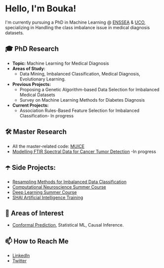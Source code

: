# Hello, I'm Bouka!

I'm currently pursuing a PhD in Machine Learning @ [ENSSEA](https://www.enssea.net/enssea/portes/index.html) & [UCO](https://www.uco.es/), specializing in Handling the class imbalance issue in medical diagnosis datasets.

## 🎓 PhD Research
- **Topic:** Machine Learning for Medical Diagnosis
- **Areas of Study:**
  - Data Mining, Imbalanced Classification, Medical Diagnosis, Evolutionary Learning.
- **Previous Projects:**
  - Proposing a Genetic Algorithm-based Data Selection for Imbalanced Medical Datasets
  - Survey on Machine Learning Methods for Diabetes Diagnosis
- **Current Projects:**
    - Association Rules-Based Feature Selection for Imbalanced Classification- In progress

## 🛠️ Master Research
- All the master-related code: [MUICE](https://github.com/Bouka12/MUICE)
- [Modelling FTIR Spectral Data for Cancer Tumor Detection](https://github.com/Bouka12/FITR-Spectrocopy-Analysis-CancerDiagnosis) -In progress
## ☂️ Side Projects:
- [Resampling Methods for Imbalanced Data Classification](https://github.com/Bouka12/Resampling-Methods-for-Imbalanced-Data-Classification)
- [Computational Neuroscience Summer Course](https://github.com/Omar-Saad-ELGharbawy/NMA_Computational_NeuroScience_Project)
- [Deep Learning Summer Course](https://github.com/br10cf/Neuromatch_Brain_Tumor)
- [SHAI Artificial Intelligence Training](https://github.com/Reem-AbuFarah/First_Project)

## 🌱 Areas of Interest
- [Conformal Prediction](https://github.com/Bouka12/Conformal-Prediction-for-Imbalanced-data), Statistical ML, Causal Inference.

## 📫 How to Reach Me
- [LinkedIn](https://www.linkedin.com/in/mabroukasalmi/)
- [Twitter](https://twitter.com/SalmiMabrouka)


